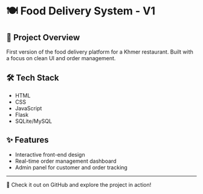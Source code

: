 # 🍽️ Food Delivery System - V1

## 📘 Project Overview
First version of the food delivery platform for a Khmer restaurant. Built with a focus on clean UI and order management.

## 🛠️ Tech Stack
- HTML
- CSS
- JavaScript
- Flask
- SQLite/MySQL

## ✨ Features
- Interactive front-end design
- Real-time order management dashboard
- Admin panel for customer and order tracking

---
🔗 Check it out on GitHub and explore the project in action!
